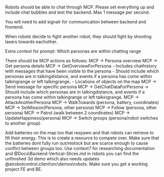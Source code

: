 Robots should be able to chat through MCP.
  Please set everything up and include chat bubbles and test the backend.
  Max 1 message per second.

  You will need to add signalr for communication between backend and frontend.

  When robots decide to fight another robot, they should fight by shooting lasers towards eachother.

  Extra context for prompt: Which personas are within chatting range

  There should be MCP actions as follows:
  MCP -> Persona overview
  MCP -> Get persona details
  MCP -> GetOverviewForPersona
      - Includes chathistory with messages that have been visible to the persona
      - Should include which personas are in talkingdistance, and events if a persona has come within
  talkingrange or left talkingrange.
      - Locations of objects on the map
  MCP -> Send message for specific persona
  MCP -> GetChatDataForPersona -> Should include which personas are in talkingdistance, and events if a
  persona has come within talkingrange or left talkingrange.
  MCP -> AttackAnotherPersona
  MCP -> WalkTowards (persona, battery, coordinates)
  MCP -> SetMission(Persona, other persona)
  MCP -> Follow (persona, other persona)
  MCP -> Patrol (walk between 2 coordinates)
  MCP -> UpdateHappiness(persona)
  MCP -> Switch groups (persona/robot switches to another group)

  Add batteries on the map too that respawn and that robots can retrieve to fill their energy. This is to
  create a resource to compete over. Make sure that the batteries dont fully run out/restock but are scarce
  enough to cause conflict between groups too.
   Use context7 for researching documentation and @Docs\Backend-Vertical-Slices.md in robots you can find the
   unfinished 3d demo which also needs updates   @airobotcontrol.client\src\demos\robots\. Make sure you get
  a working project FE and BE.